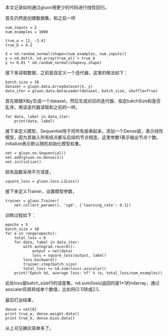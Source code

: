 本文记录如何通过gluon用更少的代码进行线性回归。

首先仍然是创建数据集，和之前一样

```
num_inputs = 2
num_examples = 1000

true_w = [2, -3.4]
true_b = 4.2

X = nd.random_normal(shape=(num_examples, num_inputs))
y = nd.dot(X, nd.array(true_w)) + true_b
y += 0.01 * nd.random_normal(shape=y.shape)
```

接下来读取数据，之前是自定义一个迭代器，这里的做法如下：

```
batch_size = 10
dataset = gluon.data.ArrayDataset(X, y)
data_iter = gluon.data.DataLoader(dataset, batch_size, shuffle=True)
```

首先根据X和y生成一个dataset，然后生成对应的迭代器，指定batchSize和是否乱序。用该迭代器读取和之前的一样。

```
for data, label in data_iter:
    print(data, label)
```

接下来定义模型，Sequential用于将所有层串起来，添加一个Dense层，表示线性模型，因为其输入所有结点都与后续的节点相连，这里参数1表示输出节点个数。initialize表示默认随机初始化模型权重。

```
net = gluon.nn.Sequential()
net.add(gluon.nn.Dense(1))
net.initialize()
```

损失函数采用平方误差，

```
square_loss = gluon.loss.L2Loss()
```

接下来定义Trainer，设置模型参数，

```
trainer = gluon.Trainer(
    net.collect_params(), 'sgd', {'learning_rate': 0.1})
```

训练过程如下：

```
epochs = 5
batch_size = 10
for e in range(epochs):
    total_loss = 0
    for data, label in data_iter:
        with autograd.record():
            output = net(data)
            loss = square_loss(output, label)
        loss.backward()
        trainer.step(batch_size)
        total_loss += nd.sum(loss).asscalar()
    print("Epoch %d, average loss: %f" % (e, total_loss/num_examples))
```

此处loss是batch_size行的误差集，nd.sum(loss)返回的是1*1的ndarray，通过asscalar将其转成单个数值，比如将[2.1]转成2.1。

最后打出结果，

```
dense = net[0]
print true_w, dense.weight.data()
print true_b, dense.bias.data()
```

从上可见确实简单多了。
